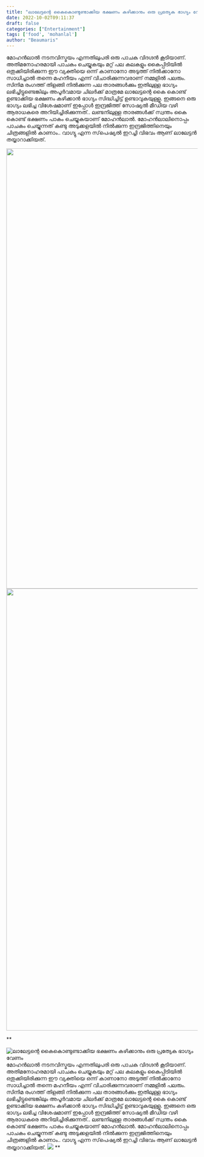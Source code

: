 ```yaml
---
title: "ലാലേട്ടന്റെ കൈകൊണ്ടുണ്ടാക്കിയ ഭക്ഷണം കഴിക്കാനും ഒരു പ്രത്യേക ഭാഗ്യം വേണം"
date: 2022-10-02T09:11:37
draft: false
categories: ["Entertainment"]
tags: ['food', 'mohanlal']
author: "Beaumaris"
---
```


മോഹൻലാൽ നടനവിസ്മയം എന്നതിലുപരി ഒരു പാചക വിദഗ്ദൻ കൂടിയാണ്. അതിമനോഹരമായി പാചകം ചെയ്യുകയും മറ്റ് പല കലകളും കൈപ്പിടിയിൽ ഒതുക്കിയിരിക്കുന്ന ഈ വ്യക്തിയെ ഒന്ന് കാണാനോ അടുത്ത് നിൽക്കാനോ സാധിച്ചാൽ തന്നെ മഹനീയം എന്ന് വിചാരിക്കുന്നവരാണ് നമ്മളിൽ പലരും. സിനിമ രംഗത്ത് തിളങ്ങി നിൽക്കുന്ന പല താരങ്ങൾക്കും ഇതിലുള്ള ഭാഗ്യം ലഭിച്ചിട്ടുണ്ടെങ്കിലും അപൂർവമായ ചിലർക്ക് മാത്രമേ ലാലേട്ടന്റെ കൈ കൊണ്ട് ഉണ്ടാക്കിയ ഭക്ഷണം കഴിക്കാൻ ഭാഗ്യം സിദ്ധിച്ചിട്ട് ഉണ്ടാവുകയുള്ളൂ. ഇങ്ങനെ ഒരു ഭാഗ്യം ലഭിച്ച വിശേഷമാണ് ഇപ്പോൾ ഇന്ദ്രജിത്ത് സോഷ്യൽ മീഡിയ വഴി ആരാധകരെ അറിയിച്ചിരിക്കുന്നത്.. ലണ്ടനിലുള്ള താരങ്ങൾക്ക് സ്വന്തം കൈ കൊണ്ട് ഭക്ഷണം പാകം ചെയ്യുകയാണ് മോഹൻലാൽ. മോഹൻലാലിനൊപ്പം പാചകം ചെയ്യുന്നത് കണ്ടു അടുക്കളയിൽ നിൽക്കുന്ന ഇന്ദ്രജിത്തിനെയും ചിത്രങ്ങളിൽ കാണാം.. വാഗ്യു എന്ന സ്‌പെഷ്യൽ ഇറച്ചി വിഭവം ആണ് ലാലേട്ടൻ തയ്യാറാക്കിയത്.

<img class="wp-image-353065 aligncenter" src="https://cdn.boolokam.com/articles/2022/10/y4y4yyy.jpg" alt="" width="927" height="1159" /> <img class="wp-image-353066 aligncenter" src="https://cdn.boolokam.com/articles/2022/10/y4yuuu.jpg" alt="" width="931" height="1164" />

**


![ലാലേട്ടന്റെ കൈകൊണ്ടുണ്ടാക്കിയ ഭക്ഷണം കഴിക്കാനും ഒരു പ്രത്യേക ഭാഗ്യം വേണം](https://cdn.boolokam.com/articles/2022/10/y4y4yyy.jpg)മോഹൻലാൽ നടനവിസ്മയം എന്നതിലുപരി ഒരു പാചക വിദഗ്ദൻ കൂടിയാണ്. അതിമനോഹരമായി പാചകം ചെയ്യുകയും മറ്റ് പല കലകളും കൈപ്പിടിയിൽ ഒതുക്കിയിരിക്കുന്ന ഈ വ്യക്തിയെ ഒന്ന് കാണാനോ അടുത്ത് നിൽക്കാനോ സാധിച്ചാൽ തന്നെ മഹനീയം എന്ന് വിചാരിക്കുന്നവരാണ് നമ്മളിൽ പലരും. സിനിമ രംഗത്ത് തിളങ്ങി നിൽക്കുന്ന പല താരങ്ങൾക്കും ഇതിലുള്ള ഭാഗ്യം ലഭിച്ചിട്ടുണ്ടെങ്കിലും അപൂർവമായ ചിലർക്ക് മാത്രമേ ലാലേട്ടന്റെ കൈ കൊണ്ട് ഉണ്ടാക്കിയ ഭക്ഷണം കഴിക്കാൻ ഭാഗ്യം സിദ്ധിച്ചിട്ട് ഉണ്ടാവുകയുള്ളൂ. ഇങ്ങനെ ഒരു ഭാഗ്യം ലഭിച്ച വിശേഷമാണ് ഇപ്പോൾ ഇന്ദ്രജിത്ത് സോഷ്യൽ മീഡിയ വഴി ആരാധകരെ അറിയിച്ചിരിക്കുന്നത്.. ലണ്ടനിലുള്ള താരങ്ങൾക്ക് സ്വന്തം കൈ കൊണ്ട് ഭക്ഷണം പാകം ചെയ്യുകയാണ് മോഹൻലാൽ. മോഹൻലാലിനൊപ്പം പാചകം ചെയ്യുന്നത് കണ്ടു അടുക്കളയിൽ നിൽക്കുന്ന ഇന്ദ്രജിത്തിനെയും ചിത്രങ്ങളിൽ കാണാം.. വാഗ്യു എന്ന സ്‌പെഷ്യൽ ഇറച്ചി വിഭവം ആണ് ലാലേട്ടൻ തയ്യാറാക്കിയത്. ![](https://cdn.boolokam.com/articles/2022/10/y4yuuu.jpg) **

